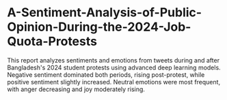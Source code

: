 # A-Sentiment-Analysis-of-Public-Opinion-During-the-2024-Job-Quota-Protests
This report analyzes sentiments and emotions from tweets during and after Bangladesh's 2024 student protests using advanced deep learning models. Negative sentiment dominated both periods, rising post-protest, while positive sentiment slightly increased. Neutral emotions were most frequent, with anger decreasing and joy moderately rising. 
